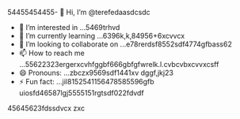 54455454455- 👋 Hi, I’m @terefedaasdcsdc
- 👀 I’m interested in ...5469trhvd
- 🌱 I’m currently learning ...6396k,k,84956+6xcvvcx
- 💞️ I’m looking to collaborate on ...e78rerdsf8552sdf4774gfbass62
- 📫 How to reach me ...55622323ergerxcvhfggbf666gbfgfwrelk.l.cvbcvbxcvvxcsff
- 😄 Pronouns: ...zbczx9569sdf1441xv dggf,jkj23
- ⚡ Fun fact: ...jil8152541156478585596gfb
uiosfd46587lgj5555151rgtsdf022fdvdf
<!---s555555dgf47448533662453
--->
45645623fdssdvcx
zxc
